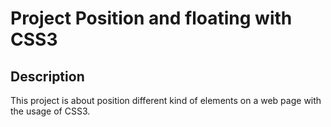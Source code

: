 # Project Position and floating with CSS3

## Description
This project is about position  different kind of elements  on a web page with the usage of CSS3.